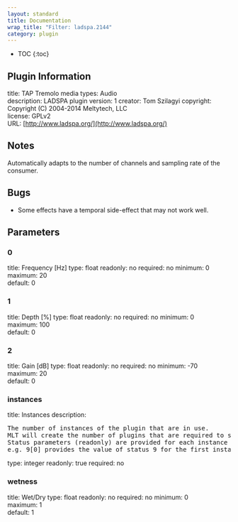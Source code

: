 ```yaml
---
layout: standard
title: Documentation
wrap_title: "Filter: ladspa.2144"
category: plugin
---
```

* TOC
{:toc}

## Plugin Information

title: TAP Tremolo
media types:
Audio  
description: LADSPA plugin
version: 1
creator: Tom Szilagyi
copyright: Copyright (C) 2004-2014 Meltytech, LLC  
license: GPLv2  
URL: [http://www.ladspa.org/](http://www.ladspa.org/)  

## Notes

Automatically adapts to the number of channels and sampling rate of the consumer.

## Bugs

* Some effects have a temporal side-effect that may not work well.


## Parameters

### 0

title: Frequency [Hz]  type: float
readonly: no
required: no
minimum: 0  
maximum: 20  
default: 0  

### 1

title: Depth [%]  type: float
readonly: no
required: no
minimum: 0  
maximum: 100  
default: 0  

### 2

title: Gain [dB]  type: float
readonly: no
required: no
minimum: -70  
maximum: 20  
default: 0  

### instances

title: Instances  description:
<pre>
The number of instances of the plugin that are in use.
MLT will create the number of plugins that are required to support the number of audio channels.
Status parameters (readonly) are provided for each instance and are accessed by specifying the instance number after the identifier (starting at zero).
e.g. 9[0] provides the value of status 9 for the first instance.
</pre>
type: integer
readonly: true
required: no

### wetness

title: Wet/Dry  type: float
readonly: no
required: no
minimum: 0  
maximum: 1  
default: 1  

